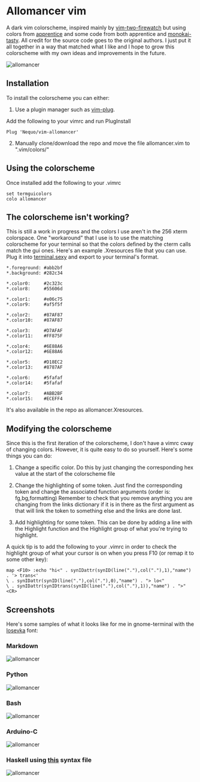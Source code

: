 # Allomancer vim

A dark vim colorscheme, inspired mainly by [vim-two-firewatch](https://github.com/rakr/vim-two-firewatch) but using colors from [apprentice](https://github.com/romainl/Apprentice) and some code from both apprentice and [monokai-tasty](https://github.com/patstockwell/vim-monokai-tasty). All credit for the source code goes to the original authors. I just put it all together in a way that matched what I like and I hope to grow this colorscheme with my own ideas and improvements in the future.

![allomancer](/images/mini_vimrc.png)

## Installation

To install the colorscheme you can either:

1. Use a plugin manager such as [vim-plug](https://github.com/junegunn/vim-plug). 

Add the following to your vimrc and run PlugInstall

    Plug 'Nequo/vim-allomancer'

2. Manually clone/download the repo and move the file allomancer.vim to ".vim/colors/"


## Using the colorscheme

Once installed add the following to your .vimrc

    set termguicolors
    colo allomancer 

## The colorscheme isn't working?

This is still a work in progress and the colors I use aren't in the 256 xterm colorspace. One "workaround" that I use is to use the matching colorscheme for your terminal so that the colors defined by the cterm calls match the gui ones. Here's an example .Xresources file that you can use. Plug it into [terminal.sexy](terminal.sexy) and export to your terminal's format.

    *.foreground: #abb2bf
    *.background: #282c34

    *.color0:     #2c323c
    *.color8:     #55606d
    
    *.color1:     #e06c75
    *.color9:     #af5f5f
    
    *.color2:     #87AF87
    *.color10:    #87AF87
    
    *.color3:     #D7AFAF
    *.color11:    #FF875F
    
    *.color4:     #6E88A6
    *.color12:    #6E88A6
    
    *.color5:     #D18EC2
    *.color13:    #8787AF
    
    *.color6:     #5fafaf
    *.color14:    #5fafaf
    
    *.color7:     #ABB2BF
    *.color15:    #ECEFF4

It's also available in the repo as allomancer.Xresources.

## Modifying the colorscheme

Since this is the first iteration of the colorscheme, I don't have a vimrc cway of changing colors. However, it is quite easy to do so yourself. Here's some things you can do:

1. Change a specific color. Do this by just changing the corresponding hex value at the start of the colorscheme file
2. Change the highlighting of some token. Just find the corresponding token and change the associated function arguments (order is: fg,bg,formatting) Remember to check that you remove anything you are changing from the links dictionary if it is in there as the first argument as that will link the token to something else and the links are done last.

3. Add highlighting for some token. This can be done by adding a line with the Highlight function and the Highlight group of what you're trying to highlight.

A quick tip is to add the following to your .vimrc in order to check the highlight group of what your cursor is on when you press F10 (or remap it to some other key):

    map <F10> :echo "hi<" . synIDattr(synID(line("."),col("."),1),"name") . '> trans<'
    \ . synIDattr(synID(line("."),col("."),0),"name") . "> lo<"
    \ . synIDattr(synIDtrans(synID(line("."),col("."),1)),"name") . ">"<CR>
    

## Screenshots

Here's some samples of what it looks like for me in gnome-terminal with the [Iosevka](https://github.com/be5invis/Iosevka) font:

### Markdown
![allomancer](/images/allomancer-md.png)

### Python
![allomancer](/images/allomancer-py.png)

### Bash
![allomancer](/images/allomancer-sh.png)

### Arduino-C
![allomancer](/images/allomancer-C.png)

### Haskell using [this](https://github.com/sdiehl/haskell-vim-proto/blob/master/vim/syntax/haskell.vim) syntax file
![allomancer](/images/allomancer-hs.png)
